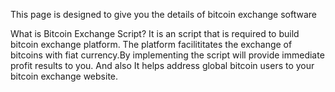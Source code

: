 This page is designed to give you the details of bitcoin exchange software

What is Bitcoin Exchange Script?
It is an script  that is required to build bitcoin exchange platform. The platform facilititates the exchange of bitcoins with fiat currency.By implementing the script will provide immediate profit results to you. And also It helps address global bitcoin users to your bitcoin exchange website.
